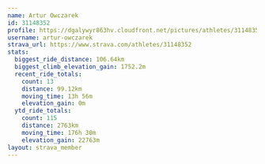 ```yaml
---
name: Artur Owczarek
id: 31148352
profile: https://dgalywyr863hv.cloudfront.net/pictures/athletes/31148352/15906846/1/large.jpg
username: artur-owczarek
strava_url: https://www.strava.com/athletes/31148352
stats:
  biggest_ride_distance: 106.64km
  biggest_climb_elevation_gain: 1752.2m
  recent_ride_totals:
    count: 13
    distance: 99.12km
    moving_time: 13h 56m
    elevation_gain: 0m
  ytd_ride_totals:
    count: 115
    distance: 2763km
    moving_time: 176h 30m
    elevation_gain: 22763m
layout: strava_member
--- 
```

